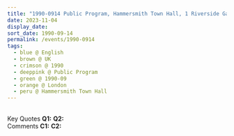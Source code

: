 ```yaml
---
title: "1990-0914 Public Program, Hammersmith Town Hall, 1 Riverside Gardens, Hammersmith, London W6 9LE, UK"
date: 2023-11-04
display_date: 
sort_date: 1990-09-14
permalink: /events/1990-0914
tags:
  - blue @ English
  - brown @ UK
  - crimson @ 1990
  - deeppink @ Public Program
  - green @ 1990-09
  - orange @ London
  - peru @ Hammersmith Town Hall
---
```


<br>

<wave-list>
  <list-title color="DarkSeaGreen" width="55">Key Quotes</list-title>
  <list-item color="BlanchedAlmond" width="280"><b>Q1:</b> <i></i></list-item>
  <list-item color="Lavender" width="280"><b>Q2:</b> <i></i></list-item>
</wave-list>

<br>

<wave-list>
  <list-title color="DarkSeaGreen" width="55">Comments</list-title>
  <list-item color="BlanchedAlmond" width="280"><b>C1:</b> <i></i></list-item>
  <list-item color="Lavender" width="280"><b>C2:</b> <i></i></list-item>
</wave-list>